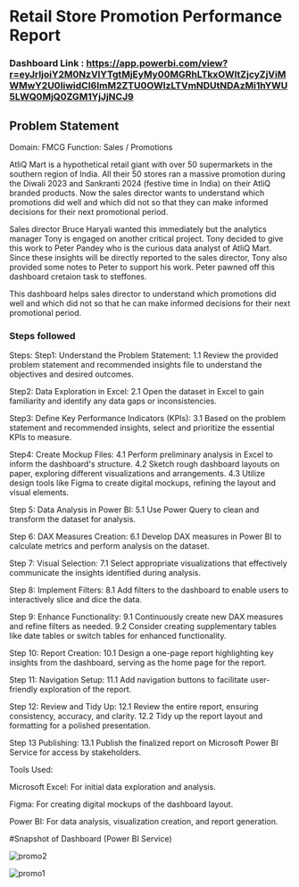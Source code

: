 # Retail Store Promotion Performance Report

### Dashboard Link : https://app.powerbi.com/view?r=eyJrIjoiY2M0NzVlYTgtMjEyMy00MGRhLTkxOWItZjcyZjViMWMwY2U0IiwidCI6ImM2ZTU0OWIzLTVmNDUtNDAzMi1hYWU5LWQ0MjQ0ZGM1YjJjNCJ9

## Problem Statement

Domain: FMCG Function: Sales / Promotions

AtliQ Mart is a hypothetical retail giant with over 50 supermarkets in the southern region of India. All their 50 stores ran a massive promotion during the Diwali 2023 and Sankranti 2024 (festive time in India) on their AtliQ branded products. Now the sales director wants to understand which promotions did well and which did not so that they can make informed decisions for their next promotional period.

Sales director Bruce Haryali wanted this immediately but the analytics manager Tony is engaged on another critical project. Tony decided to give this work to Peter Pandey who is the curious data analyst of AtliQ Mart. Since these insights will be directly reported to the sales director, Tony also provided some notes to Peter to support his work. Peter pawned off this dashboard cretaion task to steffones.

This dashboard helps sales director  to understand which promotions did well and which did not so that he can make informed decisions for their next promotional period.

### Steps followed 

Steps:
Step1: Understand the Problem Statement:
  1.1 Review the provided problem statement and recommended insights file to understand the objectives and desired outcomes.

Step2: Data Exploration in Excel:
  2.1 Open the dataset in Excel to gain familiarity and identify any data gaps or inconsistencies.

Step3: Define Key Performance Indicators (KPIs):
  3.1 Based on the problem statement and recommended insights, select and prioritize the essential KPIs to measure.

Step4: Create Mockup Files:
  4.1 Perform preliminary analysis in Excel to inform the dashboard's structure.
  4.2 Sketch rough dashboard layouts on paper, exploring different visualizations and arrangements.
  4.3 Utilize design tools like Figma to create digital mockups, refining the layout and visual elements.

Step 5: Data Analysis in Power BI:
 5.1 Use Power Query to clean and transform the dataset for analysis.

Step 6: DAX Measures Creation:
  6.1 Develop DAX measures in Power BI to calculate metrics and perform analysis on the dataset.

Step 7: Visual Selection:
  7.1 Select appropriate visualizations that effectively communicate the insights identified during analysis.

Step 8: Implement Filters:
  8.1 Add filters to the dashboard to enable users to interactively slice and dice the data.

Step 9: Enhance Functionality:
  9.1 Continuously create new DAX measures and refine filters as needed.
  9.2 Consider creating supplementary tables like date tables or switch tables for enhanced functionality.

Step 10: Report Creation:
  10.1 Design a one-page report highlighting key insights from the dashboard, serving as the home page for the report.

Step 11: Navigation Setup:
  11.1 Add navigation buttons to facilitate user-friendly exploration of the report.

Step 12: Review and Tidy Up:
  12.1 Review the entire report, ensuring consistency, accuracy, and clarity.
  12.2 Tidy up the report layout and formatting for a polished presentation.

Step 13 Publishing:
   13.1 Publish the finalized report on Microsoft Power BI Service for access by stakeholders.


Tools Used:

Microsoft Excel: For initial data exploration and analysis.

Figma: For creating digital mockups of the dashboard layout.

Power BI: For data analysis, visualization creation, and report generation.


#Snapshot of Dashboard (Power BI Service)

![promo2](https://github.com/Steffones/PowerBI-Dashboards-Steffones/assets/142837672/66b83689-157e-4ac9-a2a1-e34778ffcaf0)


![promo1](https://github.com/Steffones/PowerBI-Dashboards-Steffones/assets/142837672/69a6eae2-854b-44a5-a196-0723b83037ac)

